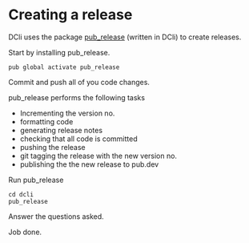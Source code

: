 # Creating a release

DCli uses the package [pub\_release](https://pub.dev/packages/pub\_release#-analysis-tab-) (written in DCli) to create releases.

Start by installing pub\_release.

```
pub global activate pub_release
```

Commit and push all of you code changes.

pub\_release performs the following tasks

* Incrementing the version no.
* formatting code
* generating release notes
* checking that all code is committed
* pushing the release
* git tagging the release with the new version no.
* publishing the the new release to pub.dev

Run pub\_release

```
cd dcli
pub_release
```

Answer the questions asked.

Job done.
